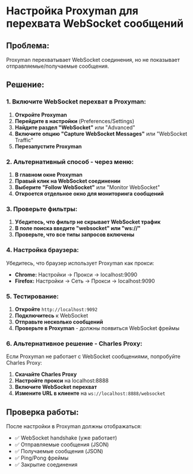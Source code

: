 # Настройка Proxyman для перехвата WebSocket сообщений

## Проблема:
Proxyman перехватывает WebSocket соединения, но не показывает отправляемые/получаемые сообщения.

## Решение:

### 1. Включите WebSocket перехват в Proxyman:

1. **Откройте Proxyman**
2. **Перейдите в настройки** (Preferences/Settings)
3. **Найдите раздел "WebSocket"** или "Advanced"
4. **Включите опцию "Capture WebSocket Messages"** или "WebSocket Traffic"
5. **Перезапустите Proxyman**

### 2. Альтернативный способ - через меню:

1. **В главном окне Proxyman**
2. **Правый клик на WebSocket соединении**
3. **Выберите "Follow WebSocket"** или "Monitor WebSocket"
4. **Откроется отдельное окно для мониторинга сообщений**

### 3. Проверьте фильтры:

1. **Убедитесь, что фильтр не скрывает WebSocket трафик**
2. **В поле поиска введите "websocket" или "ws://"**
3. **Проверьте, что все типы запросов включены**

### 4. Настройка браузера:

Убедитесь, что браузер использует Proxyman как прокси:
- **Chrome:** Настройки → Прокси → localhost:9090
- **Firefox:** Настройки → Сеть → Прокси → localhost:9090

### 5. Тестирование:

1. **Откройте** `http://localhost:9092`
2. **Подключитесь** к WebSocket
3. **Отправьте несколько сообщений**
4. **Проверьте в Proxyman** - должны появиться WebSocket фреймы

### 6. Альтернативное решение - Charles Proxy:

Если Proxyman не работает с WebSocket сообщениями, попробуйте Charles Proxy:
1. **Скачайте Charles Proxy**
2. **Настройте прокси** на localhost:8888
3. **Включите WebSocket перехват**
4. **Измените URL в клиенте** на `ws://localhost:8888/websocket`

## Проверка работы:

После настройки в Proxyman должны отображаться:
- ✅ WebSocket handshake (уже работает)
- ✅ Отправляемые сообщения (JSON)
- ✅ Получаемые сообщения (JSON)
- ✅ Ping/Pong фреймы
- ✅ Закрытие соединения
